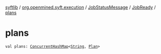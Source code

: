 [syftlib](../../../index.md) / [org.openmined.syft.execution](../../index.md) / [JobStatusMessage](../index.md) / [JobReady](index.md) / [plans](./plans.md)

# plans

`val plans: `[`ConcurrentHashMap`](https://docs.oracle.com/javase/6/docs/api/java/util/concurrent/ConcurrentHashMap.html)`<`[`String`](https://kotlinlang.org/api/latest/jvm/stdlib/kotlin/-string/index.html)`, `[`Plan`](../../-plan/index.md)`>`